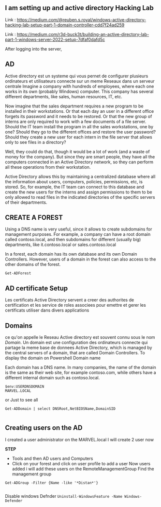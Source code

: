 ## I am setting up and active directory Hacking Lab

Link : https://medium.com/@reuben.s.royal/windows-active-directory-hacking-lab-setup-part-1-domain-controller-cdd7f24ad259

Link : https://medium.com/r3d-buck3t/building-an-active-directory-lab-part-1-windows-server-2022-setup-7dfaf0dafd5c

After logging into the server,

## AD
Active directory est un systeme qui vous pernet de configurer plusieurs ordinateurs et utilisateurs connecte sur un meme Reseaux dans un serveur centrale
 Imagine a company with hundreds of employees, where each one works in its own (probably Windows) computer. This company has several different departments, like sales, human resources, IT, etc.

Now imagine that the sales department requires a new program to be installed in their workstations. Or that each day an user in a different office forgets its password and it needs to be restored. Or that the new group of interns are only required to work with a few documents of a file server.
 Should the IT team install the program in all the sales workstations, one by one? Should they go to the different offices and restore the user password? Should they create a new user for each intern in the file server that allows only to see files in a directory?

Well, they could do that, though it would be a lot of work (and a waste of money for the company). But since they are smart people, they have all the computers connected in an Active Directory network, so they can perform all these operations from their workstation.

Active Directory allows this by maintaining a centralized database where all the information about users, computers, policies, permissions, etc, is stored. So, for example, the IT team can connect to this database and create the new users for the interns and assign permissions to them to be only allowed to read files in the indicated directories of the specific servers of their departments.

## CREATE A FOREST
 Using a DNS name is very useful, since it allows to create subdomains for management purposes. For example, a company can have a root domain called contoso.local, and then subdomains for different (usually big) departments, like it.contoso.local or sales.contoso.local

 In a forest, each domain has its own database and its own Domain Controllers. However, users of a domain in the forest can also access to the other domains of the forest. 
```
Get-ADForest

```

## AD certificate Setup
Les certificats Active Directory servent a creer des authorites de certification et les service de roles associees pour emettre et gerer les certificats utiliser dans divers applications


## Domains
ce qu'on appelle le Reseau Active directory est souvent connu sous le nom *Domain*. Un domain est une configuration des ordinateurs connecte qui partage la meme base de donnees Active Directory, which is managed by the central servers of a domain, that are called Domain Controllers.
To display the domain on Powershell
 Domain name

Each domain has a DNS name. In many companies, the name of the domain is the same as their web site, for example contoso.com, while others have a different internal domain such as contoso.local.
```
$env:USERDNSDOMAIN
MARVEL.LOCAL

```
or Just to see all
```
Get-ADDomain | select DNSRoot,NetBIOSName,DomainSID


```



## Creating users on the AD
I created a user administrator on the MARVEL.local
I will create 2 user now 

**STEP**
- Tools and then AD users and Computers
- Click on your forest and click on user profile to add a user
Now users added i will add these users on the RemoteManagementGroup
Find the management group
```
Get-ADGroup -Filter {Name -like '*Distan*'}


```
Disable windows Defnder
`Uninstall-WindowsFeature -Name Windows-Defender`